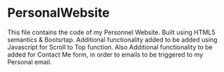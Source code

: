 # PersonalWebsite
This file contains the code of my Personnel Website.
Built using HTML5 semantics & Bootsrtap.
Additional functionality added to be added using Javascript for Scroll to Top function.
Also Additional functionality to be added for Contact Me form, in order to emails to be triggered to my Personal email.
